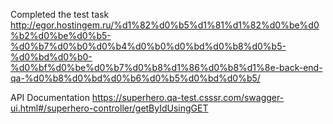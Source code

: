 Completed the test task http://egor.hostingem.ru/%d1%82%d0%b5%d1%81%d1%82%d0%be%d0%b2%d0%be%d0%b5-%d0%b7%d0%b0%d0%b4%d0%b0%d0%bd%d0%b8%d0%b5-%d0%bd%d0%b0-%d0%bf%d0%be%d0%b7%d0%b8%d1%86%d0%b8%d1%8e-back-end-qa-%d0%b8%d0%bd%d0%b6%d0%b5%d0%bd%d0%b5/

API Documentation https://superhero.qa-test.csssr.com/swagger-ui.html#/superhero-controller/getByIdUsingGET